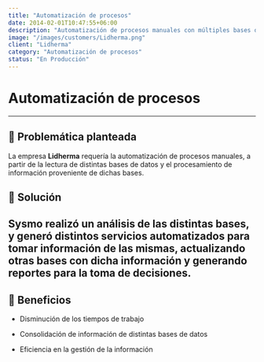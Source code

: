 ```yaml
---
title: "Automatización de procesos"
date: 2014-02-01T10:47:55+06:00
description: "Automatización de procesos manuales con múltiples bases de datos"
image: "/images/customers/Lidherma.png"
client: "Lidherma"
category: "Automatización de procesos"
status: "En Producción"
---
```

# Automatización de procesos

---

## 🎯 Problemática planteada

La empresa **Lidherma** requería la automatización de procesos manuales, a partir de la lectura de distintas bases de datos y el procesamiento de información proveniente de dichas bases.

## 🎯 Solución

**Sysmo** realizó un análisis de las distintas bases, y generó distintos servicios automatizados para tomar información de las mismas, actualizando otras bases con dicha información y generando reportes para la toma de decisiones.
---

## 🧩 Beneficios

- Disminución de los tiempos de trabajo

- Consolidación de información de distintas bases de datos

- Eficiencia en la gestión de la información

